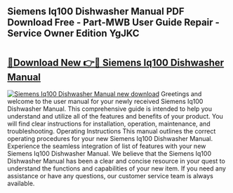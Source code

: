 ## Siemens Iq100 Dishwasher Manual PDF Download Free - Part-MWB User Guide Repair - Service Owner Edition YgJKC

# <h2><a href="http://cf24013.oget.top/?id=Siemens+Iq100+Dishwasher+Manual">🔗Download New 👉🔴 Siemens Iq100 Dishwasher Manual</a></h2>

[![Siemens Iq100 Dishwasher Manual new download](https://i.imgur.com/5g1atiW.png)](http://cf24013.oget.top/?id=Siemens+Iq100+Dishwasher+Manual)
Greetings and welcome to the user manual for your newly received Siemens Iq100 Dishwasher Manual. This comprehensive guide is intended to help you understand and utilize all of the features and benefits of your product. You will find clear instructions for installation, operation, maintenance, and troubleshooting. Operating Instructions This manual outlines the correct operating procedures for your new Siemens Iq100 Dishwasher Manual. Experience the seamless integration of list of features with your new Siemens Iq100 Dishwasher Manual. We believe that the Siemens Iq100 Dishwasher Manual has been a clear and concise resource in your quest to understand the functions and capabilities of your new item. If you need any assistance or have any questions, our customer service team is always available.
